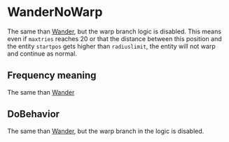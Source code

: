 # WanderNoWarp
The same than [Wander](Wander.md), but the warp branch logic is disabled. This means even if `maxtries` reaches 20 or that the distance between this position and the entity `startpos` gets higher than `radiuslimit`, the entity will not warp and continue as normal.

## Frequency meaning
The same than [Wander](Wander.md)

## DoBehavior
The same than [Wander](Wander.md), but the warp branch in the logic is disabled.